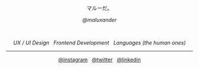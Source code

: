 <p align="center">マルーだ。</p>
<p align="center"><em>@maluxander</em></p>
<br>
<p align="center"><em>UX / UI Design&nbsp;&nbsp;&nbsp;Frontend Development&nbsp;&nbsp;&nbsp;Languages (the human ones)</em></p>
<hr>
<p align="center"><a href="https://www.instagram.com/maluxander/">@instagram</a>&nbsp;&nbsp;&nbsp;<a href="https://twitter.com/maluxander">@twitter</a>&nbsp;&nbsp;&nbsp;<a href="https://www.linkedin.com/in/maluxander">@linkedin</a></p>
